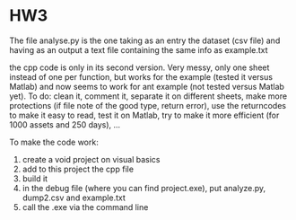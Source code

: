 # HW3
The file analyse.py is the one taking as an entry the dataset (csv file) and having as an output a text file containing the same info as example.txt

the cpp code is only in its second version. Very messy, only one sheet instead of one per function, but works for the example (tested it versus Matlab) and now seems to work for ant example (not tested versus Matlab yet).
To do: clean it, comment it, separate it on different sheets, make more protections (if file note of the good type, return error), use the returncodes to make it easy to read, test it on Matlab, try to make it more efficient (for 1000 assets and 250 days), ...

To make the code work: 
1) create a void project on visual basics
2) add to this project the cpp file
3) build it
4) in the debug file (where you can find project.exe), put analyze.py, dump2.csv and example.txt
5) call the .exe via the command line

